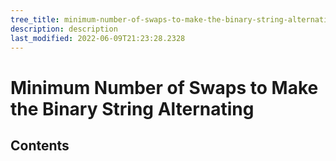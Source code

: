 ```yaml
---
tree_title: minimum-number-of-swaps-to-make-the-binary-string-alternating
description: description
last_modified: 2022-06-09T21:23:28.2328
---
```


# Minimum Number of Swaps to Make the Binary String Alternating

## Contents

